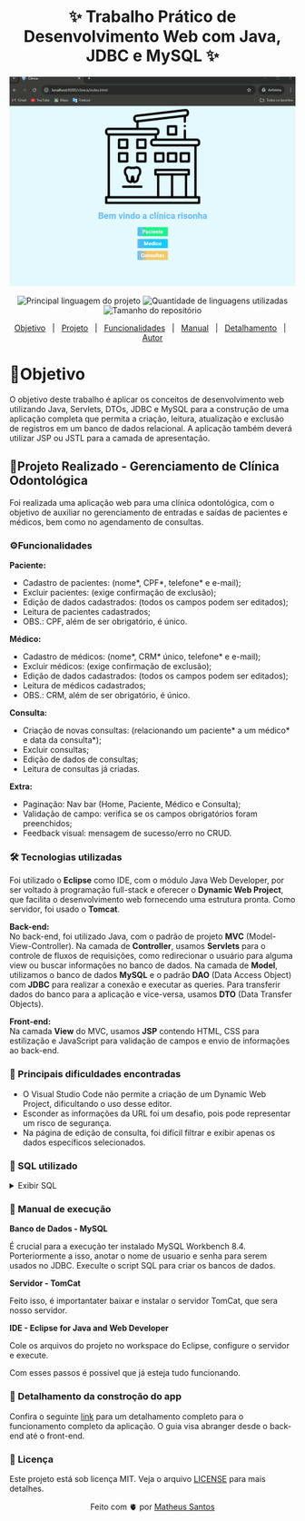 <h1 align="center">✨ Trabalho Prático de Desenvolvimento Web com Java, JDBC e MySQL ✨</h1>

<div align="center">
	<img src="imagens/clinica-web-java.gif" width="600" >
</div>

<p align="center">
  <img alt="Principal linguagem do projeto" src="https://img.shields.io/github/languages/top/Mathbull/Desenvolvimento-Web-com-Java-JDBC-e-MySQL?color=56BEB8">

  <img alt="Quantidade de linguagens utilizadas" src="https://img.shields.io/github/languages/count/Mathbull/Desenvolvimento-Web-com-Java-JDBC-e-MySQL?color=56BEB8">

  <img alt="Tamanho do repositório" src="https://img.shields.io/github/repo-size/Mathbull/Desenvolvimento-Web-com-Java-JDBC-e-MySQL?color=56BEB8">
 
</p>

<p align="center">
  <a href="#objetivo">Objetivo</a> &#xa0; | &#xa0; 
  <a href="#projeto">Projeto</a> &#xa0; | &#xa0;
  <a href="#funcionalidades">Funcionalidades</a> &#xa0; | &#xa0;
  <a href="#manual">Manual</a> &#xa0; | &#xa0;
  <a href="#detalhamento">Detalhamento</a> &#xa0; | &#xa0;
  <a href="https://github.com/Mathbull" target="_blank">Autor</a>
</p>

# 🎯Objetivo
O objetivo deste trabalho é aplicar os conceitos de desenvolvimento web utilizando Java, Servlets, DTOs, JDBC e MySQL para a construção de uma aplicação completa que permita a criação, leitura, atualização e exclusão de registros em um banco de dados relacional. A aplicação também deverá utilizar JSP ou JSTL para a camada de apresentação.

## 🦷Projeto Realizado - Gerenciamento de Clínica Odontológica


Foi realizada uma aplicação web para uma clínica odontológica, com o objetivo de auxiliar no gerenciamento de entradas e saídas de pacientes e médicos, bem como no agendamento de consultas.

### ⚙️Funcionalidades
**Paciente:**  
* Cadastro de pacientes: (nome*, CPF*, telefone* e e-mail);
* Excluir pacientes: (exige confirmação de exclusão);
* Edição de dados cadastrados: (todos os campos podem ser editados);
* Leitura de pacientes cadastrados;
* OBS.: CPF, além de ser obrigatório, é único.

**Médico:**  
* Cadastro de médicos: (nome*, CRM* único, telefone* e e-mail);
* Excluir médicos: (exige confirmação de exclusão);
* Edição de dados cadastrados: (todos os campos podem ser editados);
* Leitura de médicos cadastrados;
* OBS.: CRM, além de ser obrigatório, é único.

**Consulta:**  
* Criação de novas consultas: (relacionando um paciente* a um médico* e data da consulta*);
* Excluir consultas;
* Edição de dados de consultas;
* Leitura de consultas já criadas.

**Extra:**  
* Paginação: Nav bar (Home, Paciente, Médico e Consulta);
* Validação de campo: verifica se os campos obrigatórios foram preenchidos;
* Feedback visual: mensagem de sucesso/erro no CRUD.

### 🛠️ Tecnologias utilizadas
Foi utilizado o **Eclipse** como IDE, com o módulo Java Web Developer, por ser voltado à programação full-stack e oferecer o **Dynamic Web Project**, que facilita o desenvolvimento web fornecendo uma estrutura pronta. Como servidor, foi usado o **Tomcat**.

**Back-end:**  
No back-end, foi utilizado Java, com o padrão de projeto **MVC** (Model-View-Controller). Na camada de **Controller**, usamos **Servlets** para o controle de fluxos de requisições, como redirecionar o usuário para alguma view ou buscar informações no banco de dados. Na camada de **Model**, utilizamos o banco de dados **MySQL** e o padrão **DAO** (Data Access Object) com **JDBC** para realizar a conexão e executar as queries. Para transferir dados do banco para a aplicação e vice-versa, usamos **DTO** (Data Transfer Objects).

**Front-end:**  
Na camada **View** do MVC, usamos **JSP** contendo HTML, CSS para estilização e JavaScript para validação de campos e envio de informações ao back-end.

### 🚧 Principais dificuldades encontradas
* O Visual Studio Code não permite a criação de um Dynamic Web Project, dificultando o uso desse editor.
* Esconder as informações da URL foi um desafio, pois pode representar um risco de segurança.
* Na página de edição de consulta, foi difícil filtrar e exibir apenas os dados específicos selecionados.

### 📂 SQL utilizado

<details>
    <summary>Exibir SQL</summary>

```sql  

    create database DBclinica;
use DBclinica;

/*------------------------------------- PACIENTES ---------------------------------------------------*/
create table pacientes(
	id int primary key auto_increment not null,
    cpf varchar(20) not null unique,
    nome varchar(250) not null,
    phone varchar(50) not null,
    email varchar(50)
);

describe pacientes;

/* CRUD - READ */
SELECT * FROM pacientes order by nome;

/* CRUD - CREATE */
INSERT INTO pacientes(cpf, nome, phone, email) values('9583015849264', 'Platao da Grecia', '1221548-1548', 'plataozin@gmail.com');

/* CRUD UPDATE */
update pacientes set nome='Silas' where id=10; 
update pacientes SET cpf='123', nome='MM', phone='123', email='' WHERE id=12 ;

/* CRUD - DELETE*/
DELETE FROM pacientes where id=1;

/*----------------------------------------- MEDICOS --------------------------------------------------*/
create table medicos(
	id int primary key auto_increment,
    crm varchar(20) not null unique,
    nome varchar(250) not null,
    phone varchar(50) not null,
    email varchar(50) 
);

describe medicos;

/* CRUD - READ */
SELECT * FROM medicos order by nome;

/* CRUD - CREATE */
INSERT INTO medicos(crm, nome, phone, email) values('9583015849264', 'Dr. Garvia', '1221548-1548', 'Garcia@gmail.com');

/* CRUD - UPDATE */
UPDATE medicos SET crm='', nome='', phone='', email='' WHERE id=1 ;

/* CRUD - DELETE */
DELETE FROM medicos where id=1;

/*------------------------------------------- CONSULTA ------------------------------------------------*/
create table consultas(
	id int primary key auto_increment,
    id_paciente int,
    id_medico int,
    data_consulta date not null,
    foreign key (id_paciente) references pacientes(id),
    foreign key (id_medico) references medicos(id)
);

describe consultas;

/* CRUD - READ */
SELECT * FROM consultas order by data_consulta;

SELECT cst.*, pct.nome, mdc.nome FROM consultas cst
LEFT JOIN pacientes pct ON cst.id_paciente = pct.id
LEFT JOIN medicos mdc ON cst.id_medico = mdc.id;

/* CRUD - CREATE */	
INSERT INTO consultas(id_paciente, id_medico, data_consulta ) values('12', '1', '2024-10-10');

/* CRUD - UPDATE */
update pacientes set nome='Silas' where id=10; 
update pacientes SET cpf='123', nome='MM', phone='123', email='' WHERE id=12 ;

/* CRUD - DELETE */
DELETE FROM consultas where id=1;

```

</details>

### 📖 Manual de execução

**Banco de Dados - MySQL**

É crucial para a execução ter instalado MySQL Workbench 8.4. Porteriormente a isso, anotar o nome de usuario e senha para serem usados no JDBC. Execulte o script SQL para criar os bancos de dados.

**Servidor - TomCat**

Feito isso, é importantater baixar e instalar o servidor TomCat, que sera nosso servidor.

**IDE - Eclipse for Java and Web Developer**

Cole os arquivos do projeto no workspace do Eclipse, configure o servidor e execute. 

Com esses passos é possivel que já esteja tudo funcionando.


### 📜 Detalhamento da constroção do app

Confira o seguinte <a href="detalhamento do projeto.md">link</a> para um detalhamento completo para o funcionamento completo da aplicação. O guia visa abranger desde o back-end até o front-end.

### :memo: Licença

Este projeto está sob licença MIT. Veja o arquivo [LICENSE](LICENSE) para mais detalhes.

<p align="center">Feito com 🫀 por <a href="https://github.com/Mathbull" target="_blank">Matheus Santos</a></p>



